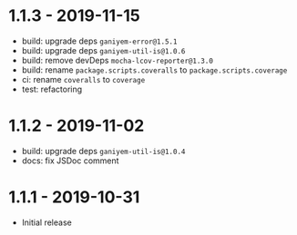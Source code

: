 # 1.1.3 - 2019-11-15

- build: upgrade deps `ganiyem-error@1.5.1`
- build: upgrade deps `ganiyem-util-is@1.0.6`
- build: remove devDeps `mocha-lcov-reporter@1.3.0`
- build: rename `package.scripts.coveralls` to `package.scripts.coverage`
- ci: rename `coveralls` to `coverage`
- test: refactoring

# 1.1.2 - 2019-11-02

- build: upgrade deps `ganiyem-util-is@1.0.4`
- docs: fix JSDoc comment

# 1.1.1 - 2019-10-31

- Initial release